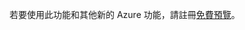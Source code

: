 若要使用此功能和其他新的 Azure 功能，請註冊[免費預覽](https://account.windowsazure.com/PreviewFeatures)。

<!---HONumber=July15_HO3-->